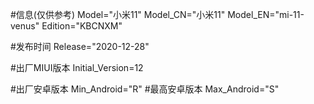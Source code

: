 #信息(仅供参考)
Model="小米11"
Model_CN="小米11"
Model_EN="mi-11-venus"
Edition="KBCNXM"

#发布时间
Release="2020-12-28"

#出厂MIUI版本
Initial_Version=12

#出厂安卓版本
Min_Android="R"
#最高安卓版本
Max_Android="S"
